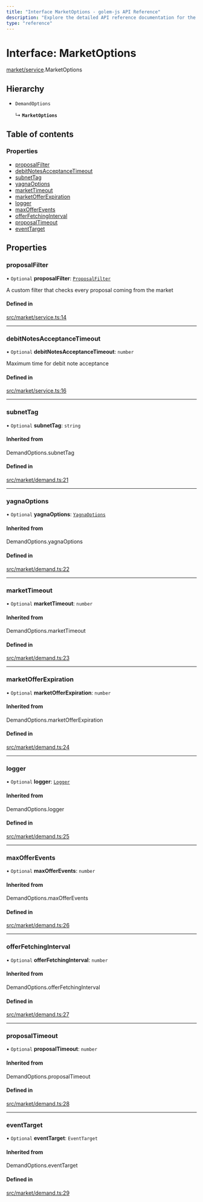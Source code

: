 ```yaml
---
title: "Interface MarketOptions - golem-js API Reference"
description: "Explore the detailed API reference documentation for the Interface MarketOptions within the golem-js SDK for the Golem Network."
type: "reference"
---
```

# Interface: MarketOptions

[market/service](../modules/market_service).MarketOptions

## Hierarchy

- `DemandOptions`

  ↳ **`MarketOptions`**

## Table of contents

### Properties

- [proposalFilter](market_service.MarketOptions#proposalfilter)
- [debitNotesAcceptanceTimeout](market_service.MarketOptions#debitnotesacceptancetimeout)
- [subnetTag](market_service.MarketOptions#subnettag)
- [yagnaOptions](market_service.MarketOptions#yagnaoptions)
- [marketTimeout](market_service.MarketOptions#markettimeout)
- [marketOfferExpiration](market_service.MarketOptions#marketofferexpiration)
- [logger](market_service.MarketOptions#logger)
- [maxOfferEvents](market_service.MarketOptions#maxofferevents)
- [offerFetchingInterval](market_service.MarketOptions#offerfetchinginterval)
- [proposalTimeout](market_service.MarketOptions#proposaltimeout)
- [eventTarget](market_service.MarketOptions#eventtarget)

## Properties

### proposalFilter

• `Optional` **proposalFilter**: [`ProposalFilter`](../modules/market_service#proposalfilter)

A custom filter that checks every proposal coming from the market

#### Defined in

[src/market/service.ts:14](https://github.com/golemfactory/golem-js/blob/7024c70/src/market/service.ts#L14)

___

### debitNotesAcceptanceTimeout

• `Optional` **debitNotesAcceptanceTimeout**: `number`

Maximum time for debit note acceptance

#### Defined in

[src/market/service.ts:16](https://github.com/golemfactory/golem-js/blob/7024c70/src/market/service.ts#L16)

___

### subnetTag

• `Optional` **subnetTag**: `string`

#### Inherited from

DemandOptions.subnetTag

#### Defined in

[src/market/demand.ts:21](https://github.com/golemfactory/golem-js/blob/7024c70/src/market/demand.ts#L21)

___

### yagnaOptions

• `Optional` **yagnaOptions**: [`YagnaOptions`](../modules/executor_executor#yagnaoptions)

#### Inherited from

DemandOptions.yagnaOptions

#### Defined in

[src/market/demand.ts:22](https://github.com/golemfactory/golem-js/blob/7024c70/src/market/demand.ts#L22)

___

### marketTimeout

• `Optional` **marketTimeout**: `number`

#### Inherited from

DemandOptions.marketTimeout

#### Defined in

[src/market/demand.ts:23](https://github.com/golemfactory/golem-js/blob/7024c70/src/market/demand.ts#L23)

___

### marketOfferExpiration

• `Optional` **marketOfferExpiration**: `number`

#### Inherited from

DemandOptions.marketOfferExpiration

#### Defined in

[src/market/demand.ts:24](https://github.com/golemfactory/golem-js/blob/7024c70/src/market/demand.ts#L24)

___

### logger

• `Optional` **logger**: [`Logger`](utils_logger_logger.Logger)

#### Inherited from

DemandOptions.logger

#### Defined in

[src/market/demand.ts:25](https://github.com/golemfactory/golem-js/blob/7024c70/src/market/demand.ts#L25)

___

### maxOfferEvents

• `Optional` **maxOfferEvents**: `number`

#### Inherited from

DemandOptions.maxOfferEvents

#### Defined in

[src/market/demand.ts:26](https://github.com/golemfactory/golem-js/blob/7024c70/src/market/demand.ts#L26)

___

### offerFetchingInterval

• `Optional` **offerFetchingInterval**: `number`

#### Inherited from

DemandOptions.offerFetchingInterval

#### Defined in

[src/market/demand.ts:27](https://github.com/golemfactory/golem-js/blob/7024c70/src/market/demand.ts#L27)

___

### proposalTimeout

• `Optional` **proposalTimeout**: `number`

#### Inherited from

DemandOptions.proposalTimeout

#### Defined in

[src/market/demand.ts:28](https://github.com/golemfactory/golem-js/blob/7024c70/src/market/demand.ts#L28)

___

### eventTarget

• `Optional` **eventTarget**: `EventTarget`

#### Inherited from

DemandOptions.eventTarget

#### Defined in

[src/market/demand.ts:29](https://github.com/golemfactory/golem-js/blob/7024c70/src/market/demand.ts#L29)
